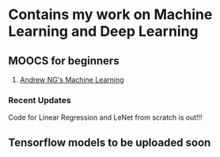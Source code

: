 # Contains my work on Machine Learning and Deep Learning 

## MOOCS for beginners

1. [Andrew NG's Machine Learning](https://www.coursera.org/learn/machine-learning/home/welcome)

### Recent Updates

Code for Linear Regression and LeNet from scratch is out!!!

## Tensorflow models to be uploaded soon
